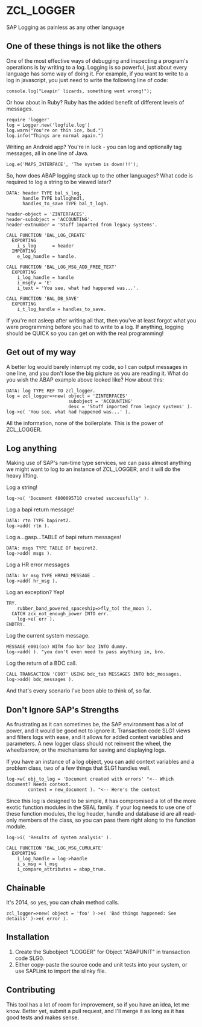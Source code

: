 # ZCL_LOGGER

SAP Logging as painless as any other language

## One of these things is not like the others

One of the most effective ways of debugging and inspecting a program's operations is by writing to a log.  Logging is so powerful, just about every language has some way of doing it.  For example, if you want to write to a log in javascript, you just need to write the following line of code:

    console.log("Leapin' lizards, something went wrong!");

Or how about in Ruby? Ruby has the added benefit of different levels of messages.

    require 'logger'
    log = Logger.new('logfile.log')
    log.warn("You're on thin ice, bud.")
    log.info("Things are normal again.")

Writing an Android app? You're in luck - you can log and optionally tag messages, all in one line of Java.

    Log.e('MAPS_INTERFACE', 'The system is down!!!');

So, how does ABAP logging stack up to the other languages? What code is required to log a string to be viewed later?

    DATA: header TYPE bal_s_log,
          handle TYPE balloghndl,
          handles_to_save TYPE bal_t_logh.
    
    header-object = 'ZINTERFACES'.
    header-subobject = 'ACCOUNTING'.
    header-extnumber = 'Stuff imported from legacy systems'.
    
    CALL FUNCTION 'BAL_LOG_CREATE'
      EXPORTING
        i_s_log      = header
      IMPORTING
        e_log_handle = handle.
    
    CALL FUNCTION 'BAL_LOG_MSG_ADD_FREE_TEXT'
      EXPORTING
        i_log_handle = handle
        i_msgty = 'E'
        i_text = 'You see, what had happened was...'.

    CALL FUNCTION 'BAL_DB_SAVE'
      EXPORTING
        i_t_log_handle = handles_to_save.

If you're not asleep after writing all that, then you've at least forgot what you were programming before you had to write to a log.  If anything, logging should be QUICK so you can get on with the real programming!

## Get out of my way

A better log would barely interrupt my code, so I can output messages in one line, and you don't lose the big picture as you are reading it. What do you wish the ABAP example above looked like?  How about this:

    DATA: log TYPE REF TO zcl_logger.
    log = zcl_logger=>new( object = 'ZINTERFACES'
                           subobject = 'ACCOUNTING'
                           desc = 'Stuff imported from legacy systems' ).
    log->e( 'You see, what had happened was...' ).

All the information, none of the boilerplate. This is the power of ZCL_LOGGER.

## Log anything

Making use of SAP's run-time type services, we can pass almost anything we might want to log to an instance of ZCL_LOGGER, and it will do the heavy lifting.

Log a string!

    log->s( 'Document 4800095710 created successfully' ).

Log a bapi return message!

    DATA: rtn TYPE bapiret2.
    log->add( rtn ).

Log a...gasp...TABLE of bapi return messages!

    DATA: msgs TYPE TABLE OF bapiret2.
    log->add( msgs ).

Log a HR error messages

    DATA: hr_msg TYPE HRPAD_MESSAGE .
    log->add( hr_msg ).
    
Log an exception? Yep!

    TRY.
        rubber_band_powered_spaceship=>fly_to( the_moon ).
      CATCH zcx_not_enough_power INTO err.
        log->e( err ).
    ENDTRY.

Log the current system message.

    MESSAGE e001(oo) WITH foo bar baz INTO dummy.
    log->add( ). "you don't even need to pass anything in, bro.

Log the return of a BDC call.

    CALL TRANSACTION 'CO07' USING bdc_tab MESSAGES INTO bdc_messages.
    log->add( bdc_messages ).

And that's every scenario I've been able to think of, so far.

## Don't Ignore SAP's Strengths

As frustrating as it can sometimes be, the SAP environment has a lot of power, and it would be good not to ignore it.  Transaction code SLG1 views and filters logs with ease, and it allows for added context variables and parameters. A new logger class should not reinvent the wheel, the wheelbarrow, or the mechanisms for saving and displaying logs.

If you have an instance of a log object, you can add context variables and a problem class, two of a few things that SLG1 handles well.

    log->w( obj_to_log = 'Document created with errors' "<-- Which document? Needs context.
            context = new_document ). "<-- Here's the context

Since this log is designed to be simple, it has compromised a lot of the more exotic function modules in the SBAL family. If your log needs to use one of these function modules, the log header, handle and database id are all read-only members of the class, so you can pass them right along to the function module.

    log->i( 'Results of system analysis' ).

    CALL FUNCTION 'BAL_LOG_MSG_CUMULATE'
      EXPORTING
        i_log_handle = log->handle
        i_s_msg = l_msg
        i_compare_attributes = abap_true.

## Chainable

It's 2014, so yes, you can chain method calls.

    zcl_logger=>new( object = 'foo' )->e( 'Bad things happened: See details' )->e( error ).

## Installation

1. Create the Subobject "LOGGER" for Object "ABAPUNIT" in transaction code SLG0.
2. Either copy-paste the source code and unit tests into your system, or use SAPLink to import the slinky file.

## Contributing

This tool has a lot of room for improvement, so if you have an idea, let me know.  Better yet, submit a pull request, and I'll merge it as long as it has good tests and makes sense.
